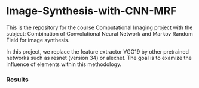# Image-Synthesis-with-CNN-MRF
This is the repository for the course Computational Imaging project with the subject: Combination of Convolutional Neural Network and Markov Random Field for image synthesis.

In this project, we replace the feature extractor VGG19 by other pretrained networks such as resnet (version 34) or alexnet. The goal is to examize the influence of elements within this methodology. 

### Results
